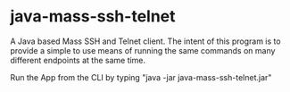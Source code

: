 # java-mass-ssh-telnet
A Java based Mass SSH and Telnet client.
The intent of this program is to provide a simple to use means of running the same commands on many different endpoints at the same time. 

Run the App from the CLI by typing "java -jar java-mass-ssh-telnet.jar"

